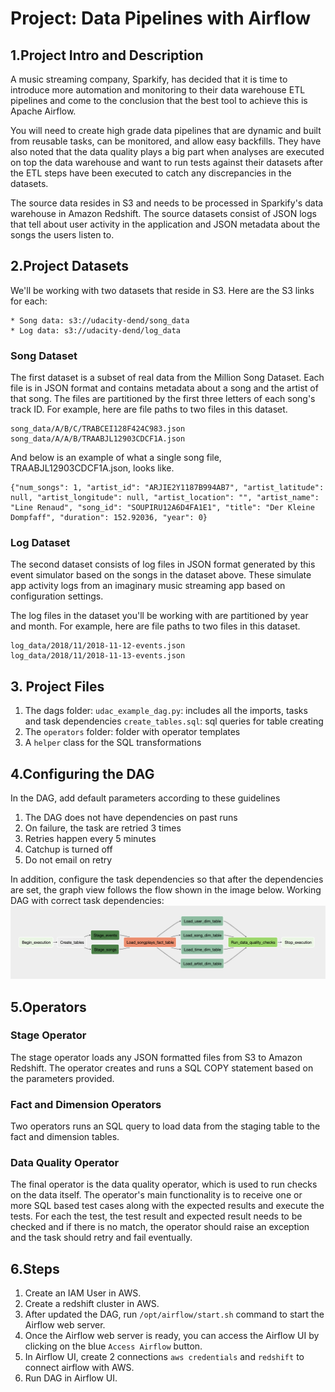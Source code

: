 # Project: Data Pipelines with Airflow

## 1.Project Intro and Description

A music streaming company, Sparkify, has decided that it is time to introduce more automation and monitoring to their data warehouse ETL pipelines and come to the conclusion that the best tool to achieve this is Apache Airflow.

You will need to create high grade data pipelines that are dynamic and built from reusable tasks, can be monitored, and allow easy backfills. They have also noted that the data quality plays a big part when analyses are executed on top the data warehouse and want to run tests against their datasets after the ETL steps have been executed to catch any discrepancies in the datasets.

The source data resides in S3 and needs to be processed in Sparkify's data warehouse in Amazon Redshift. The source datasets consist of JSON logs that tell about user activity in the application and JSON metadata about the songs the users listen to.


## 2.Project Datasets

We'll be working with two datasets that reside in S3. Here are the S3 links for each:

    * Song data: s3://udacity-dend/song_data
    * Log data: s3://udacity-dend/log_data
    
### Song Dataset
The first dataset is a subset of real data from the Million Song Dataset. Each file is in JSON format and contains metadata about a song and the artist of that song. The files are partitioned by the first three letters of each song's track ID. For example, here are file paths to two files in this dataset.

    song_data/A/B/C/TRABCEI128F424C983.json
    song_data/A/A/B/TRAABJL12903CDCF1A.json
    
And below is an example of what a single song file, TRAABJL12903CDCF1A.json, looks like.

    {"num_songs": 1, "artist_id": "ARJIE2Y1187B994AB7", "artist_latitude": null, "artist_longitude": null, "artist_location": "", "artist_name": "Line Renaud", "song_id": "SOUPIRU12A6D4FA1E1", "title": "Der Kleine Dompfaff", "duration": 152.92036, "year": 0}
    
### Log Dataset
The second dataset consists of log files in JSON format generated by this event simulator based on the songs in the dataset above. These simulate app activity logs from an imaginary music streaming app based on configuration settings.

The log files in the dataset you'll be working with are partitioned by year and month. For example, here are file paths to two files in this dataset.

    log_data/2018/11/2018-11-12-events.json
    log_data/2018/11/2018-11-13-events.json

## 3. Project Files

1. The dags folder:
`udac_example_dag.py`: includes all the imports, tasks and task dependencies
`create_tables.sql`: sql queries for table creating
2. The `operators` folder: folder with operator templates
3. A `helper` class for the SQL transformations

## 4.Configuring the DAG

In the DAG, add default parameters according to these guidelines
1. The DAG does not have dependencies on past runs
2. On failure, the task are retried 3 times
3. Retries happen every 5 minutes
4. Catchup is turned off
5. Do not email on retry

In addition, configure the task dependencies so that after the dependencies are set, the graph view follows the flow shown in the image below.
Working DAG with correct task dependencies:
![](image/dag.png)

## 5.Operators

### Stage Operator
The stage operator loads any JSON formatted files from S3 to Amazon Redshift. The operator creates and runs a SQL COPY statement based on the parameters provided.

### Fact and Dimension Operators
Two operators runs an SQL query to load data from the staging table to the fact and dimension tables.

### Data Quality Operator
The final operator is the data quality operator, which is used to run checks on the data itself. The operator's main functionality is to receive one or more SQL based test cases along with the expected results and execute the tests. For each the test, the test result and expected result needs to be checked and if there is no match, the operator should raise an exception and the task should retry and fail eventually.

## 6.Steps

1. Create an IAM User in AWS.
2. Create a redshift cluster in AWS.
3. After updated the DAG, run `/opt/airflow/start.sh` command to start the Airflow web server.
4. Once the Airflow web server is ready, you can access the Airflow UI by clicking on the blue `Access Airflow` button.
5. In Airflow UI, create 2 connections `aws credentials` and `redshift` to connect airflow with AWS.
6. Run DAG in Airflow UI.
